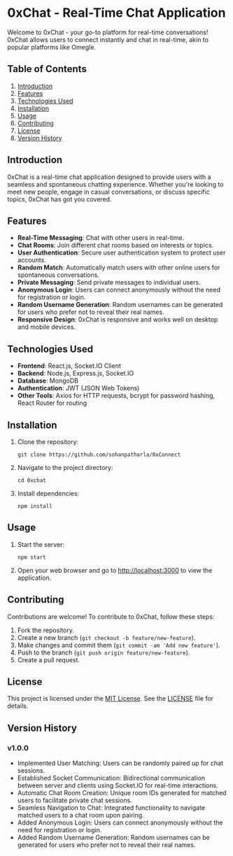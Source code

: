 # 0xChat - Real-Time Chat Application

Welcome to 0xChat - your go-to platform for real-time conversations! 0xChat allows users to connect instantly and chat in real-time, akin to popular platforms like Omegle.

## Table of Contents

1. [Introduction](#introduction)
2. [Features](#features)
3. [Technologies Used](#technologies-used)
4. [Installation](#installation)
5. [Usage](#usage)
6. [Contributing](#contributing)
7. [License](#license)
8. [Version History](#version-history)

## Introduction

0xChat is a real-time chat application designed to provide users with a seamless and spontaneous chatting experience. Whether you're looking to meet new people, engage in casual conversations, or discuss specific topics, 0xChat has got you covered.

## Features

- **Real-Time Messaging**: Chat with other users in real-time.
- **Chat Rooms**: Join different chat rooms based on interests or topics.
- **User Authentication**: Secure user authentication system to protect user accounts.
- **Random Match**: Automatically match users with other online users for spontaneous conversations.
- **Private Messaging**: Send private messages to individual users.
- **Anonymous Login**: Users can connect anonymously without the need for registration or login.
- **Random Username Generation**: Random usernames can be generated for users who prefer not to reveal their real names.
- **Responsive Design**: 0xChat is responsive and works well on desktop and mobile devices.

## Technologies Used

- **Frontend**: React.js, Socket.IO Client
- **Backend**: Node.js, Express.js, Socket.IO
- **Database**: MongoDB
- **Authentication**: JWT (JSON Web Tokens)
- **Other Tools**: Axios for HTTP requests, bcrypt for password hashing, React Router for routing

## Installation

1. Clone the repository:
   ```
   git clone https://github.com/sohanpatharla/0xConnect
   ```
2. Navigate to the project directory:
   ```
   cd 0xchat
   ```
3. Install dependencies:
   ```
   npm install
   ```

## Usage

1. Start the server:
   ```
   npm start
   ```
2. Open your web browser and go to [http://localhost:3000](http://localhost:3000) to view the application.

## Contributing

Contributions are welcome! To contribute to 0xChat, follow these steps:
1. Fork the repository.
2. Create a new branch (`git checkout -b feature/new-feature`).
3. Make changes and commit them (`git commit -am 'Add new feature'`).
4. Push to the branch (`git push origin feature/new-feature`).
5. Create a pull request.

## License

This project is licensed under the [MIT License](link-to-license). See the [LICENSE](link-to-license) file for details.

## Version History

### v1.0.0

- Implemented User Matching: Users can be randomly paired up for chat sessions.
- Established Socket Communication: Bidirectional communication between server and clients using Socket.IO for real-time interactions.
- Automatic Chat Room Creation: Unique room IDs generated for matched users to facilitate private chat sessions.
- Seamless Navigation to Chat: Integrated functionality to navigate matched users to a chat room upon pairing.
- Added Anonymous Login: Users can connect anonymously without the need for registration or login.
- Added Random Username Generation: Random usernames can be generated for users who prefer not to reveal their real names.
